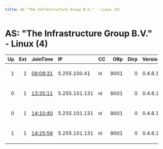 ```yaml
---
title: AS "The Infrastructure Group B.V." - Linux (4)
---
```


# AS: "The Infrastructure Group B.V." - Linux (4)

|   Up |   Ext | JoinTime                                                                                              | IP            | CC   |   ORp |   Dirp | Version   | Contact                      | Nickname           |   eFamMembers |
|-----:|------:|:------------------------------------------------------------------------------------------------------|:--------------|:-----|------:|-------:|:----------|:-----------------------------|:-------------------|--------------:|
|    1 |     1 | [09:08:31](https://nusenu.github.io/OrNetStats/w/relay/C5AEB82916F709355181924596A5BA6A0893BE96.html) | 5.255.100.41  | nl   |  9001 |      0 | 0.4.6.10  | tsfort0 &lt;tsfort0 AT proto | TSFORT0            |             1 |
|    0 |     1 | [13:35:11](https://nusenu.github.io/OrNetStats/w/relay/BDCC619E63871B16A3E80BBF798F5A096C230D08.html) | 5.255.101.131 | nl   |  9001 |      0 | 0.4.6.10  | contactinfo tor-relay.co     | OnionPOAP123445667 |             1 |
|    0 |     1 | [14:10:40](https://nusenu.github.io/OrNetStats/w/relay/BB373CEA3AD65255D61F92B06EC46AA5D14501A3.html) | 5.255.101.131 | nl   |  9001 |      0 | 0.4.6.10  | contactinfo tor-relay.co     | OnionPOAP28571     |             1 |
|    1 |     1 | [14:25:58](https://nusenu.github.io/OrNetStats/w/relay/08B4888A6566F6BC5363423862F48529420AB9F7.html) | 5.255.101.131 | nl   |  9001 |      0 | 0.4.6.10  | contactinfo tor-relay.co     | OnionPOAP19379     |             1 |
